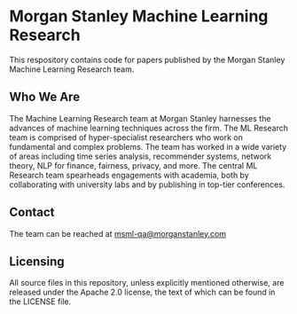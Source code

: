 # Morgan Stanley Machine Learning Research

This respository contains code for papers published by the Morgan
Stanley Machine Learning Research team.

## Who We Are

The Machine Learning Research team at Morgan Stanley harnesses the
advances of machine learning techniques across the firm. The ML
Research team is comprised of hyper-specialist researchers who work on
fundamental and complex problems. The team has worked in a wide
variety of areas including time series analysis, recommender systems,
network theory, NLP for finance, fairness, privacy, and more. The
central ML Research team spearheads engagements with academia, both by
collaborating with university labs and by publishing in top-tier
conferences.

## Contact

The team can be reached at
[msml-qa@morganstanley.com](mailto:msml-qa@morganstanley.com)

## Licensing

All source files in this repository, unless explicitly mentioned
otherwise, are released under the Apache 2.0 license, the text of
which can be found in the LICENSE file.
